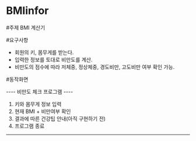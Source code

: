 # BMIinfor

#주제
BMI 계산기

#요구사항
- 회원의 키, 몸무게를 받는다.
- 입력한 정보를 토대로 비만도를 계산.
- 비만도의 점수에 따라 저체중, 정상체중, 경도비만, 고도비만 여부 확인 가능.

#동작화면

---- 비만도 체크 프로그램 ----
1. 키와 몸무게 정보 입력
2. 현재 BMI + 비만여부 확인 
3. 결과에 따른 건강팁 안내(아직 구현하기 전) 
4. 프로그램 종료
----------------------------
